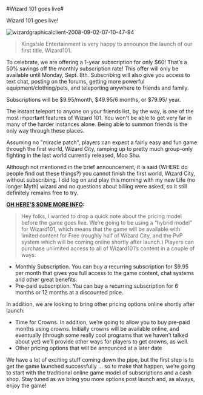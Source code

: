 #Wizard 101 goes live#

Wizard 101 goes live!

![](http://westkarana.com/wp-content/uploads/2008/09/wizardgraphicalclient-2008-09-02-07-10-47-94.jpg "wizardgraphicalclient-2008-09-02-07-10-47-94")
> KingsIsle Entertainment is very happy to announce the launch of our first title, Wizard101.

To celebrate, we are offering a 1-year subscription for only $60! That’s a 50% savings off the monthly subscription rate! This offer will only be available until Monday, Sept. 8th. Subscribing will also give you access to text chat, posting on the forums, getting more powerful equipment/clothing/pets, and teleporting anywhere to friends and family.

Subscriptions will be $9.95/month, $49.95/6 months, or $79.95/ year.




The instant teleport to anyone on your friends list, by the way, is one of the most important features of Wizard 101. You won't be able to get very far in many of the harder instances alone. Being able to summon friends is the only way through these places.

Assuming no "miracle patch", players can expect a fairly easy and fun game through the first world, Wizard City, ramping up to pretty much group-only fighting in the last world currently released, Moo Shu.

Although not mentioned in the brief announcement, it is said (WHERE do people find out these things?) you cannot finish the first world, Wizard City, without subscribing. I did log on and play this morning with my new Life (no longer Myth) wizard and no questions about billing were asked, so it still definitely remains free to try.

**[OH HERE'S SOME MORE INFO](https://www.wizard101.com/site/posts/list/1761.ftl):**


> Hey folks, I wanted to drop a quick note about the pricing model before the game goes live. We’re going to be using a “hybrid model” for Wizard101, which means that the game will be available with limited content for Free (roughly half of Wizard City, and the PvP system which will be coming online shortly after launch.) Players can purchase unlimited access to all of Wizard101’s content in a couple of ways:

- Monthly Subscription. You can buy a recurring subscription for $9.95 per month that gives you full access to the game content, chat systems and other great benefits.
- Pre-paid subscription. You can buy a recurring subscription for 6 months or 12 months at a discounted price.

In addition, we are looking to bring other pricing options online shortly after launch:

- Time for Crowns. In addition, we’re going to allow you to buy pre-paid months using crowns. Initially crowns will be available online, and eventually (through some really cool programs that we haven’t talked about yet) we’ll provide other ways for players to get crowns, as well.
- Other pricing options that will be announced at a later date

We have a lot of exciting stuff coming down the pipe, but the first step is to get the game launched successfully … so to make that happen, we’re going to start with the traditional online game model of subscriptions and a cash shop. Stay tuned as we bring you more options post launch and, as always, enjoy the game! 





